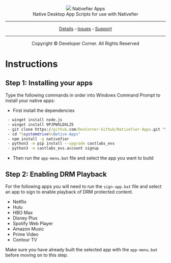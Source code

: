 <div>
<div align="center">
 <a href="https://www.developer-corner.xyz/"><img src="https://raw.githubusercontent.com/DevCorner-Github/DevCorner-Website/main/docs/assets/Logo-Word.png" widht=100%></img></a>
 Nativefier Apps
 <br />
 Native Desktop App Scripts for use with Nativefier
 <br />
 <hr />
 <a href="https://docs.developer-corner.xyz/NATIVE_APPS.html">Details</a> ▫️ <a href="https://github.com/DevCorner-Github/.github/issues">Issues</a> ▫️ <a href="https://discord.me/developer-corner">Support</a>
 <hr />
 Copyright © Developer Corner. All Rights Reserved
 </div>
 <h1>Instructions</h1>
 
 <h2>Step 1: Installing your apps</h2>
 <p>Type the following commands in order into Windows Command Prompt to install your native apps:</p>
 
 - <p>First install the dependencies</p>
 ```bat
  - winget install node.js
  - winget install 9PJPW5LDXLZ5
  - git clone https://github.com/DevCorner-Github/Nativefier-Apps.git "%systemdrive%\Native-Apps"
  - cd "%systemdrive%\Native-Apps"
  - npm install -g nativefier
  - python3 -m pip install --upgrade castlabs_evs
  - python3 -m castlabs_evs.account signup
```

 - <p>Then run the <code>app-menu.bat</code> file and select the app you want to build</p>
 
 <h2>Step 2: Enabling DRM Playback</h2>
 <p>For the following apps you will need to run the <code>sign-app.bat</code> file and select an app to sign to enable playback of DRM protected content.</p>
 
  * Netflix
  * Hulu
  * HBO Max
  * Disney Plus
  * Spotify Web Player
  * Amazon Music
  * Prime Video
  * Contour TV

<p>Make sure you have already built the selected app with the <code>app-menu.bat</code> before moving on to this step.</p>

</div>
